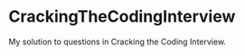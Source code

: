 CrackingTheCodingInterview
==========================

My solution to questions in Cracking the Coding Interview.
